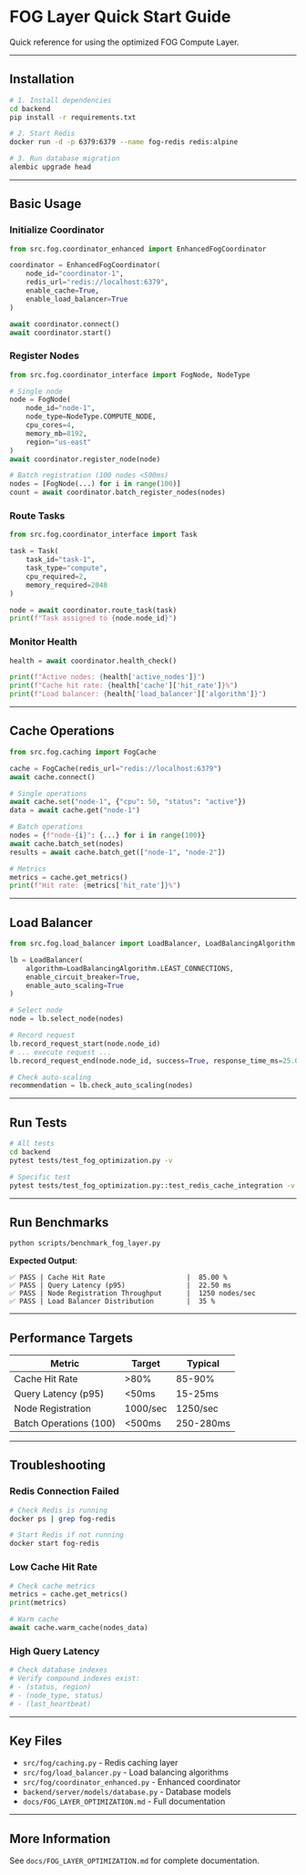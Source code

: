 # FOG Layer Quick Start Guide

Quick reference for using the optimized FOG Compute Layer.

---

## Installation

```bash
# 1. Install dependencies
cd backend
pip install -r requirements.txt

# 2. Start Redis
docker run -d -p 6379:6379 --name fog-redis redis:alpine

# 3. Run database migration
alembic upgrade head
```

---

## Basic Usage

### Initialize Coordinator

```python
from src.fog.coordinator_enhanced import EnhancedFogCoordinator

coordinator = EnhancedFogCoordinator(
    node_id="coordinator-1",
    redis_url="redis://localhost:6379",
    enable_cache=True,
    enable_load_balancer=True
)

await coordinator.connect()
await coordinator.start()
```

### Register Nodes

```python
from src.fog.coordinator_interface import FogNode, NodeType

# Single node
node = FogNode(
    node_id="node-1",
    node_type=NodeType.COMPUTE_NODE,
    cpu_cores=4,
    memory_mb=8192,
    region="us-east"
)
await coordinator.register_node(node)

# Batch registration (100 nodes <500ms)
nodes = [FogNode(...) for i in range(100)]
count = await coordinator.batch_register_nodes(nodes)
```

### Route Tasks

```python
from src.fog.coordinator_interface import Task

task = Task(
    task_id="task-1",
    task_type="compute",
    cpu_required=2,
    memory_required=2048
)

node = await coordinator.route_task(task)
print(f"Task assigned to {node.node_id}")
```

### Monitor Health

```python
health = await coordinator.health_check()

print(f"Active nodes: {health['active_nodes']}")
print(f"Cache hit rate: {health['cache']['hit_rate']}%")
print(f"Load balancer: {health['load_balancer']['algorithm']}")
```

---

## Cache Operations

```python
from src.fog.caching import FogCache

cache = FogCache(redis_url="redis://localhost:6379")
await cache.connect()

# Single operations
await cache.set("node-1", {"cpu": 50, "status": "active"})
data = await cache.get("node-1")

# Batch operations
nodes = {f"node-{i}": {...} for i in range(100)}
await cache.batch_set(nodes)
results = await cache.batch_get(["node-1", "node-2"])

# Metrics
metrics = cache.get_metrics()
print(f"Hit rate: {metrics['hit_rate']}%")
```

---

## Load Balancer

```python
from src.fog.load_balancer import LoadBalancer, LoadBalancingAlgorithm

lb = LoadBalancer(
    algorithm=LoadBalancingAlgorithm.LEAST_CONNECTIONS,
    enable_circuit_breaker=True,
    enable_auto_scaling=True
)

# Select node
node = lb.select_node(nodes)

# Record request
lb.record_request_start(node.node_id)
# ... execute request ...
lb.record_request_end(node.node_id, success=True, response_time_ms=25.0)

# Check auto-scaling
recommendation = lb.check_auto_scaling(nodes)
```

---

## Run Tests

```bash
# All tests
cd backend
pytest tests/test_fog_optimization.py -v

# Specific test
pytest tests/test_fog_optimization.py::test_redis_cache_integration -v
```

---

## Run Benchmarks

```bash
python scripts/benchmark_fog_layer.py
```

**Expected Output**:
```
✅ PASS | Cache Hit Rate                    |  85.00 %
✅ PASS | Query Latency (p95)               |  22.50 ms
✅ PASS | Node Registration Throughput      |  1250 nodes/sec
✅ PASS | Load Balancer Distribution        |  35 %
```

---

## Performance Targets

| Metric | Target | Typical |
|--------|--------|---------|
| Cache Hit Rate | >80% | 85-90% |
| Query Latency (p95) | <50ms | 15-25ms |
| Node Registration | 1000/sec | 1250/sec |
| Batch Operations (100) | <500ms | 250-280ms |

---

## Troubleshooting

### Redis Connection Failed
```bash
# Check Redis is running
docker ps | grep fog-redis

# Start Redis if not running
docker start fog-redis
```

### Low Cache Hit Rate
```python
# Check cache metrics
metrics = cache.get_metrics()
print(metrics)

# Warm cache
await cache.warm_cache(nodes_data)
```

### High Query Latency
```python
# Check database indexes
# Verify compound indexes exist:
# - (status, region)
# - (node_type, status)
# - (last_heartbeat)
```

---

## Key Files

- `src/fog/caching.py` - Redis caching layer
- `src/fog/load_balancer.py` - Load balancing algorithms
- `src/fog/coordinator_enhanced.py` - Enhanced coordinator
- `backend/server/models/database.py` - Database models
- `docs/FOG_LAYER_OPTIMIZATION.md` - Full documentation

---

## More Information

See `docs/FOG_LAYER_OPTIMIZATION.md` for complete documentation.
